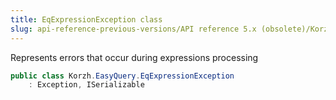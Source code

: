 ```yaml
---
title: EqExpressionException class
slug: api-reference-previous-versions/API reference 5.x (obsolete)/Korzh.EasyQuery namespace/eqexpressionexception-class
---
```



Represents errors that occur during expressions processing
```csharp
public class Korzh.EasyQuery.EqExpressionException
    : Exception, ISerializable

```